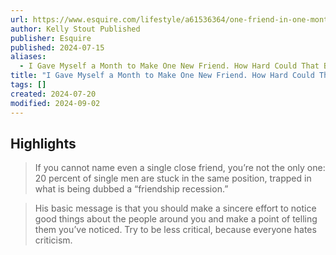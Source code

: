 ```yaml
---
url: https://www.esquire.com/lifestyle/a61536364/one-friend-in-one-month/
author: Kelly Stout Published
publisher: Esquire
published: 2024-07-15
aliases:
  - I Gave Myself a Month to Make One New Friend. How Hard Could That Be?
title: "I Gave Myself a Month to Make One New Friend. How Hard Could That Be-"
tags: []
created: 2024-07-20
modified: 2024-09-02
---
```


## Highlights

> If you cannot name even a single close friend, you’re not the only one: 20 percent of single men are stuck in the same position, trapped in what is being dubbed a “friendship recession.”

> His basic message is that you should make a sincere effort to notice good things about the people around you and make a point of telling them you’ve noticed. Try to be less critical, because everyone hates criticism.

